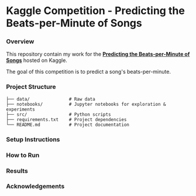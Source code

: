# Kaggle Competition - Predicting the Beats-per-Minute of Songs

### Overview

This repository contain my work for the [**Predicting the Beats-per-Minute of Songs**](https://www.kaggle.com/competitions/playground-series-s5e9/overview) hosted on Kaggle.

The goal of this competition is to predict a song's beats-per-minute.

### Project Structure

```
├── data/               # Raw data
├── notebooks/          # Jupyter notebooks for exploration & experiments
├── src/                # Python scripts
├── requirements.txt    # Project dependencies
└── README.md           # Project documentation
```

### Setup Instructions

### How to Run

### Results

### Acknowledgements